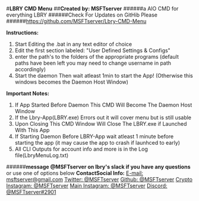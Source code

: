 #**LBRY CMD Menu**
##**Created by: MSFTserver**
######a AIO CMD for everything LBRY
######Check For Updates on GitHib Please
######https://github.com/MSFTserver/Lbry-CMD-Menu

**Instructions:**
1. Start Editing the .bat in any text editor of choice
2. Edit the first section labeled: "User Defined Settings & Configs"
3. enter the path's to the folders of the appropriate programs
   (default paths have been left you may need to change username in path accordingly)
4. Start the daemon Then wait atleast 1min to start the App!
   (Otherwise this windows becomes the Daemon Host Window)

**Important Notes:**
1. If App Started Before Daemon This CMD Will Become The Daemon Host Window
2. If the Lbry-App(LBRY.exe) Errors out it will cover menu but is still usable
3. Upon Closing This CMD Window Will Close The LBRY.exe if Launched With This App
4. If Starting Daemon Before LBRY-App wait atleast 1 minute before starting the app
(it may cause the app to crash if launhced to early)
5. All CLI Outputs for account info and more is in the Log file(LbryMenuLog.txt)


######**message @MSFTserver on lbry's slack if you have any questions**
or use one of options below
**ContactSocial Info:**
[E-mail: msftserver@gmail.com](mailto:msftserver@gmail.com)
[Twitter: @MSFTserver](https://twitter.com/MSFTserver)
[Github: @MSFTserver](https://github.com/MSFTserver)
[Crypto Instagram: @MSFTserver](https://www.instagram.com/msftserver/)
[Main Instagram: @MSFTserver](https://www.instagram.com/compvapelife/)
[Discord: @MSFTserver#2901](https://discord.gg/Ce3t3FW)

